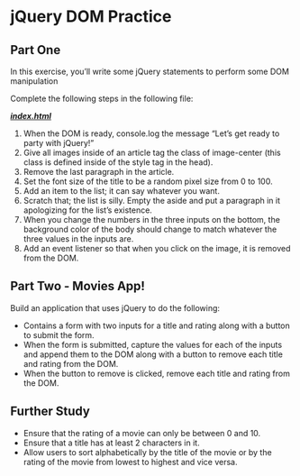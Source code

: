 # jQuery DOM Practice

## Part One

In this exercise, you’ll write some jQuery statements to perform some DOM manipulation

Complete the following steps in the following file:

[**_index.html_**](index.html)

1. When the DOM is ready, console.log the message “Let’s get ready to party with jQuery!”
2. Give all images inside of an article tag the class of image-center (this class is defined inside of the style tag in the head).
3. Remove the last paragraph in the article.
4. Set the font size of the title to be a random pixel size from 0 to 100.
5. Add an item to the list; it can say whatever you want.
6. Scratch that; the list is silly. Empty the aside and put a paragraph in it apologizing for the list’s existence.
7. When you change the numbers in the three inputs on the bottom, the background color of the body should change to match whatever the three values in the inputs are.
8. Add an event listener so that when you click on the image, it is removed from the DOM.

## Part Two - Movies App!

Build an application that uses jQuery to do the following:

-   Contains a form with two inputs for a title and rating along with a button to submit the form.
-   When the form is submitted, capture the values for each of the inputs and append them to the DOM along with a button to remove each title and rating from the DOM.
-   When the button to remove is clicked, remove each title and rating from the DOM.

## Further Study

-   Ensure that the rating of a movie can only be between 0 and 10.
-   Ensure that a title has at least 2 characters in it.
-   Allow users to sort alphabetically by the title of the movie or by the rating of the movie from lowest to highest and vice versa.
